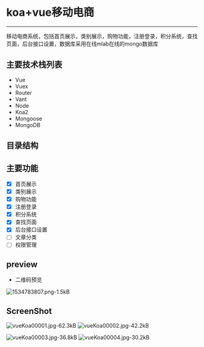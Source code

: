 # koa+vue移动电商

---
移动电商系统，包括首页展示，类别展示，购物功能，注册登录，积分系统，查找页面，后台接口设置，数据库采用在线mlab在线的mongo数据库

## 主要技术栈列表
- Vue
- Vuex
- Router
- Vant
- Node
- Koa2
- Mongoose
- MongoDB
## 目录结构

## 主要功能
- [x] 首页展示
- [x] 类别展示
- [x] 购物功能
- [x] 注册登录
- [x] 积分系统
- [x] 查找页面
- [x] 后台接口设置
- [ ] 文章分类
- [ ] 权限管理

## preview

- 二维码预览

![1534783807.png-1.5kB][1]


[1]: http://static.zybuluo.com/wp0214/wtlvrh24zea72hts8g6bre8k/1534783807.png

## ScreenShot
![vueKoa00001.jpg-62.3kB][1] ![vueKoa00002.jpg-42.2kB][2]

![vueKoa00003.jpg-36.8kB][3] ![vueKoa00004.jpg-30.2kB][4]


  [1]: http://static.zybuluo.com/wp0214/sq3jx8uggx8tn7uo25u88sx1/vueKoa00001.jpg
  [2]: http://static.zybuluo.com/wp0214/maxckoc209snwjw59k3ojaa1/vueKoa00002.jpg
  [3]: http://static.zybuluo.com/wp0214/cb6zliyhb36l31pboz7vtv1v/vueKoa00003.jpg
  [4]: http://static.zybuluo.com/wp0214/i94kdo5mcfee0ca4hpnw1pdy/vueKoa00004.jpg
